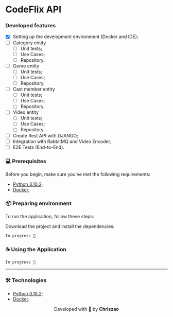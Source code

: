 # CodeFlix API

### Developed features

- [x] Setting up the development environment (Docker and IDE);
- [ ] Category entity
    - [ ] Unit tests;
    - [ ] Use Cases;
    - [ ] Repository.

- [ ] Genre entity
    - [ ] Unit tests;
    - [ ] Use Cases;
    - [ ] Repository.

- [ ] Cast member entity
    - [ ] Unit tests;
    - [ ] Use Cases;
    - [ ] Repository.

- [ ] Video entity
    - [ ] Unit tests;
    - [ ] Use Cases;
    - [ ] Repository.

- [ ] Create Rest API with DJANGO;
- [ ] Integration with RabbitMQ and Video Encoder;
- [ ] E2E Tests (End-to-End).

### 💻 Prerequisites

Before you begin, make sure you've met the following requirements:

* [Python 3.10.2](https://www.python.org/downloads/);
* [Docker](https://www.docker.com/products/docker-desktop/);

### 📦 Preparing environment

To run the application, follow these steps:

Download the project and install the dependencies:

```bash
In progress 🚧
```

### ☕ Using the Application

```bash
In progress 🚧
``` 

---
### 🛠️ Technologies
- [Python 3.10.2](https://www.python.org/downloads/);
- [Docker](https://www.docker.com/products/docker-desktop/).

<p align="center">
  Developed with 💙 by <strong>Chriszao</strong>
</p>
